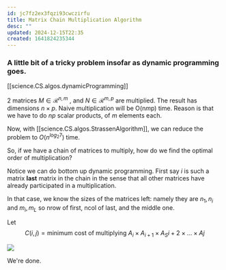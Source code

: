 ```yaml
---
id: jc7fz2ex3fqzi93cwczirfu
title: Matrix Chain Multiplication Algorithm
desc: ""
updated: 2024-12-15T22:35
created: 1641824235344
---
```

### A little bit of a tricky problem insofar as dynamic programming goes.

[[science.CS.algos.dynamicProgramming]]

2 matrices $M\in \mathcal{R}^{n,m}$ , and $N\in \mathcal{R}^{m,p}$ are multiplied. 
The result has dimensions $n\times p$. Naive multiplication will be O(n*m*p) time. Reason is that 
we have to do $np$ scalar products, of $m$ elements each.

Now, with [[science.CS.algos.StrassenAlgorithm]], we can reduce the problem to $O(n^{log_2 7})$ time.

So, if we have a chain of matrices to multiply, how do we find the optimal order of multiplication?

Notice we can do bottom up dynamic programming. First say $i$ is such a matrix __last__ matrix in the 
chain in the sense that all other matrices have already participated in a multiplication.

In that case, we know the sizes of the matrices left:
namely they are $n_1,n_i$ and $m_i,m_L$ so nrow of first, ncol of last, and the middle one.

Let 
$$C(i,j)= \text{minimum cost of multiplying } A_i\times A_{i+1}\times A_S{i+2} \times...\times A{j}$$ 

![](/assets/images/2022-01-10-15-39-33.png)

 We're done.







